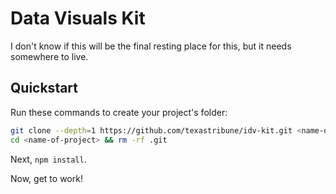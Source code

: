 # Data Visuals Kit

I don't know if this will be the final resting place for this, but it needs somewhere to live.

## Quickstart

Run these commands to create your project's folder:

```sh
git clone --depth=1 https://github.com/texastribune/idv-kit.git <name-of-project>
cd <name-of-project> && rm -rf .git
```

Next, `npm install`.

Now, get to work!
